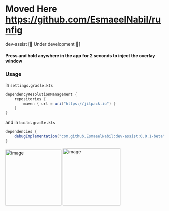 # Moved Here https://github.com/EsmaeelNabil/runfig

dev-assist [🔴 Under development 🔴]

#### Press and hold anywhere in the app for 2 seconds to inject the overlay window

### Usage

in `settings.gradle.kts`


```gradle
dependencyResolutionManagement {
    repositories {
        maven { url = uri("https://jitpack.io") }
    }
}
```

and in `build.gradle.kts`

```gradle
dependencies {
    debugImplementation("com.github.EsmaeelNabil:dev-assist:0.0.1-beta")
}
```




<img width="179" alt="image" src="https://github.com/user-attachments/assets/3425bbbb-2a62-4d4c-90b8-ee8f90b4dd2a" />
<img width="183" alt="image" src="https://github.com/user-attachments/assets/d14cbe8e-36a4-4656-853b-3e056d1e7c8e" />
